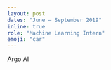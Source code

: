 ```yaml
---
layout: post
dates: "June – September 2019"
inline: true
role: "Machine Learning Intern"
emoji: "car"
---
```


Argo AI